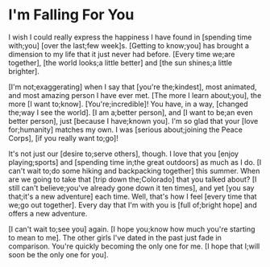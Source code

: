 # I'm Falling For You

I wish I could really express the happiness I have found in [spending time with;you] [over the last;few week]s. [Getting to know;you] has brought a dimension to my life that it just never had before. [Every time we;are together], [the world looks;a little better] and [the sun shines;a little brighter].

[I'm not;exaggerating] when I say that [you're the;kindest], most animated, and most amazing person I have ever met. [The more I learn about;you], the more [I want to;know]. [You're;incredible]! You have, in a way, [changed the;way I see the world]. [I am a;better person], and [I want to be;an even better person], just [because I have;known you]. I'm so glad that your [love for;humanity] matches my own. I was [serious about;joining the Peace Corps], [if you really want to;go]!

It's not just our [desire to;serve others], though. I love that you [enjoy playing;sports] and [spending time in;the great outdoors] as much as I do. [I can't wait to;do some hiking and backpacking together] this summer. When are we going to take that [trip down the;Colorado] that you talked about? [I still can't believe;you've already gone down it ten times], and yet [you say that;it's a new adventure] each time. Well, that's how I feel [every time that we;go out together]. Every day that I'm with you is [full of;bright hope] and offers a new adventure.

[I can't wait to;see you] again. [I hope you;know how much you're starting to mean to me]. The other girls I've dated in the past just fade in comparison. You're quickly becoming the only one for me. [I hope that I;will soon be the only one for you].
